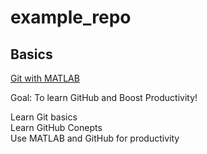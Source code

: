 # example_repo
## Basics
[Git with MATLAB](https://www.mathworks.com/help/matlab/matlab_prog/use-git-in-matlab.html)

Goal: To learn GitHub and Boost Productivity! 

Learn Git basics \
Learn GitHub Conepts \
Use MATLAB and GitHub for productivity

